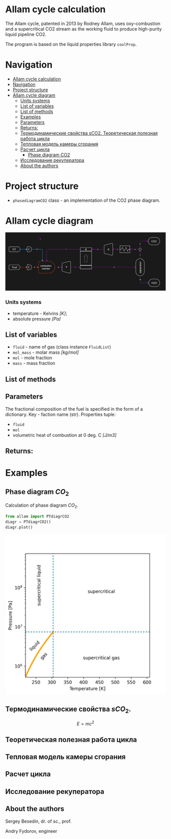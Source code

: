 # Allam cycle calculation
The Allam cycle, patented in 2013 by Rodney Allam, 
uses oxy-combustion and a supercritical CO2 stream 
as the working fluid to produce high-purity liquid pipeline CO2.

The program is based on the liquid properties library `coolProp`.

# Navigation
<!-- TOC -->
* [Allam cycle calculation](#allam-cycle-calculation)
* [Navigation](#navigation)
* [Project structure](#project-structure)
* [Allam cycle diagram](#allam-cycle-diagram)
    * [Units systems](#units-systems)
  * [List of variables](#list-of-variables)
  * [List of methods](#list-of-methods)
  * [Examples](#examples)
  * [Parameters](#parameters)
  * [Returns:](#returns)
  * [Термодинамические свойства sCO2. Теоретическая полезная работа цикла](#термодинамические-свойства-sco2-теоретическая-полезная-работа-цикла)
  * [Тепловая модель камеры сгорания](#тепловая-модель-камеры-сгорания)
  * [Расчет цикла](#расчет-цикла)
    * [Phase diagram CO2](#phase-diagram-co2)
  * [Исследование рекуператора](#исследование-рекуператора)
  * [About the authors](#about-the-authors)
<!-- TOC -->


# Project structure

- `phasediagramCO2` class - an implementation of the CO2 phase diagram.

# Allam cycle diagram

![Allam cycle diagram](image/allam-scheme.jpg)

### Units systems
- temperature - Kelvins _[K]_;
- absolute pressure _[Pa]_

## List of variables
- `fluid` - name of gas (class instance `FluidList`)
- `mol_mass` - molar mass _[kg/mol]_
- `mol` - mole fraction
- `mass` - mass fraction

## List of methods



## Parameters
The fractional composition of the fuel is specified 
in the form of a dictionary. Key - faction name (str). Properties tuple:
- `fluid`
- `mol`
- volumetric heat of combustion at 0 deg. C _[J/m3]_

## Returns:



# Examples

## Phase diagram $CO_2$

Calculation of phase diagram $CO_2$.

```python
from allam import PTdiagrCO2
diagr = PTdiagrCO2()
diagr.plot()
```
![Phase diagram](image/PT-CO2.jpg)

## Термодинамические свойства $sCO_2$. 

$$E=mc^2$$

## Теоретическая полезная работа цикла


## Тепловая модель камеры сгорания


## Расчет цикла




## Исследование рекуператора


## About the authors
Sergey Besedin, dr. of sc., prof.

Andry Fydorov, engineer